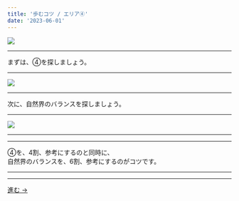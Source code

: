 ```yaml
---
title: '歩むコツ / エリア④'
date: '2023-06-01'
---
```

![](/images/00.jpg)
***
まずは、④を探しましょう。
***
![](/images/00_n.jpg)
***
次に、自然界のバランスを探しましょう。
***
![](/images/00__n.jpg)
***
***
④を、4割、参考にするのと同時に、  
自然界のバランスを、6割、参考にするのがコツです。
***
***
[ 進む → ](https://thebase.in/inquiry/01234567890)
